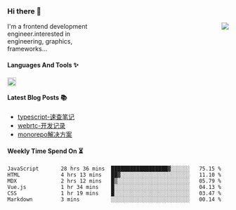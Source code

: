<!--
**zhaohuanyuu/zhaohuanyuu** is a ✨ _special_ ✨ repository because its `README.md` (this file) appears on your GitHub profile.
-->

### Hi there 👋

<picture>
  <source media="(prefers-color-scheme: dark)" srcset="https://github-readme-stats.vercel.app/api?username=zhaohuanyuu&count_private=true&show_icons=true&theme=city_lights&hide_title=true">
  <img align="right" src="https://github-readme-stats.vercel.app/api?username=zhaohuanyuu&count_private=true&show_icons=true&hide_title=true">
</picture>

<p align="left" style="width:40%">I'm a frontend development engineer.interested in engineering, graphics, frameworks...</p>

#### Languages And Tools ✨

<img align="left" height="20" src="https://skillicons.dev/icons?i=js,ts,nodejs,react,vue,gatsby,materialui,graphql,nestjs,electron,flutter" />

</br>

#### Latest Blog Posts 📚
<!-- BLOG-POST-LIST:START -->
- [typescript-速查笔记](https://zhy.gatsbyjs.io/blog/ts-note)
- [webrtc-开发记录](https://zhy.gatsbyjs.io/blog/webrtc-note)
- [monorepo解决方案](https://zhy.gatsbyjs.io/blog/monorepos)
<!-- BLOG-POST-LIST:END -->

#### Weekly Time Spend On ⏳
<!--START_SECTION:waka-->

```text
JavaScript       28 hrs 36 mins  ██████████████████▓░░░░░░   75.15 %
HTML             4 hrs 13 mins   ██▓░░░░░░░░░░░░░░░░░░░░░░   11.10 %
MDX              2 hrs 12 mins   █▒░░░░░░░░░░░░░░░░░░░░░░░   05.79 %
Vue.js           1 hr 34 mins    █░░░░░░░░░░░░░░░░░░░░░░░░   04.13 %
CSS              1 hr 19 mins    █░░░░░░░░░░░░░░░░░░░░░░░░   03.47 %
Markdown         3 mins          ░░░░░░░░░░░░░░░░░░░░░░░░░   00.14 %
```

<!--END_SECTION:waka-->

